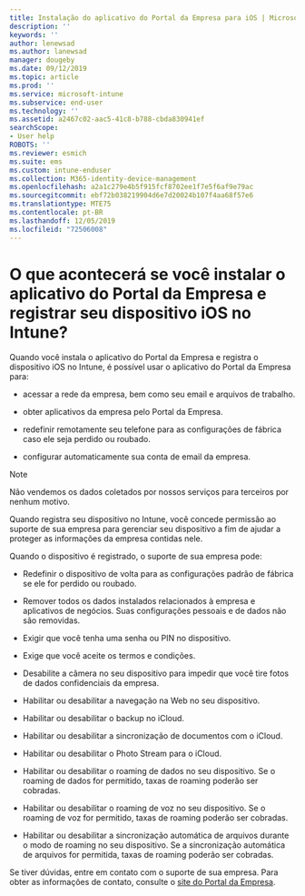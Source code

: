 ```yaml
---
title: Instalação do aplicativo do Portal da Empresa para iOS | Microsoft Docs
description: ''
keywords: ''
author: lenewsad
ms.author: lanewsad
manager: dougeby
ms.date: 09/12/2019
ms.topic: article
ms.prod: ''
ms.service: microsoft-intune
ms.subservice: end-user
ms.technology: ''
ms.assetid: a2467c02-aac5-41c8-b788-cbda830941ef
searchScope:
- User help
ROBOTS: ''
ms.reviewer: esmich
ms.suite: ems
ms.custom: intune-enduser
ms.collection: M365-identity-device-management
ms.openlocfilehash: a2a1c279e4b5f915fcf8702ee1f7e5f6af9e79ac
ms.sourcegitcommit: ebf72b038219904d6e7d20024b107f4aa68f57e6
ms.translationtype: MTE75
ms.contentlocale: pt-BR
ms.lasthandoff: 12/05/2019
ms.locfileid: "72506008"
---
```

# <a name="what-happens-if-you-install-the-company-portal-app-and-enroll-your-ios-device-in-intune"></a>O que acontecerá se você instalar o aplicativo do Portal da Empresa e registrar seu dispositivo iOS no Intune?

Quando você instala o aplicativo do Portal da Empresa e registra o dispositivo iOS no Intune, é possível usar o aplicativo do Portal da Empresa para:

- acessar a rede da empresa, bem como seu email e arquivos de trabalho.

- obter aplicativos da empresa pelo Portal da Empresa.

- redefinir remotamente seu telefone para as configurações de fábrica caso ele seja perdido ou roubado.

- configurar automaticamente sua conta de email da empresa.

> [!NOTE]
> Não vendemos os dados coletados por nossos serviços para terceiros por nenhum motivo.  

Quando registra seu dispositivo no Intune, você concede permissão ao suporte de sua empresa para gerenciar seu dispositivo a fim de ajudar a proteger as informações da empresa contidas nele.  

Quando o dispositivo é registrado, o suporte de sua empresa pode:

- Redefinir o dispositivo de volta para as configurações padrão de fábrica se ele for perdido ou roubado.

- Remover todos os dados instalados relacionados à empresa e aplicativos de negócios. Suas configurações pessoais e de dados não são removidas.

- Exigir que você tenha uma senha ou PIN no dispositivo.

- Exige que você aceite os termos e condições.

- Desabilite a câmera no seu dispositivo para impedir que você tire fotos de dados confidenciais da empresa.

- Habilitar ou desabilitar a navegação na Web no seu dispositivo.

- Habilitar ou desabilitar o backup no iCloud.

- Habilitar ou desabilitar a sincronização de documentos com o iCloud.

- Habilitar ou desabilitar o Photo Stream para o iCloud.

- Habilitar ou desabilitar o roaming de dados no seu dispositivo. Se o roaming de dados for permitido, taxas de roaming poderão ser cobradas.

- Habilitar ou desabilitar o roaming de voz no seu dispositivo. Se o roaming de voz for permitido, taxas de roaming poderão ser cobradas.

- Habilitar ou desabilitar a sincronização automática de arquivos durante o modo de roaming no seu dispositivo. Se a sincronização automática de arquivos for permitida, taxas de roaming poderão ser cobradas.



Se tiver dúvidas, entre em contato com o suporte de sua empresa. Para obter as informações de contato, consulte o [site do Portal da Empresa](https://go.microsoft.com/fwlink/?linkid=2010980).
